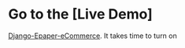 # Go to the [Live Demo]
[Django-Epaper-eCommerce](https://my-project-lc02.onrender.com). It takes time to turn on
